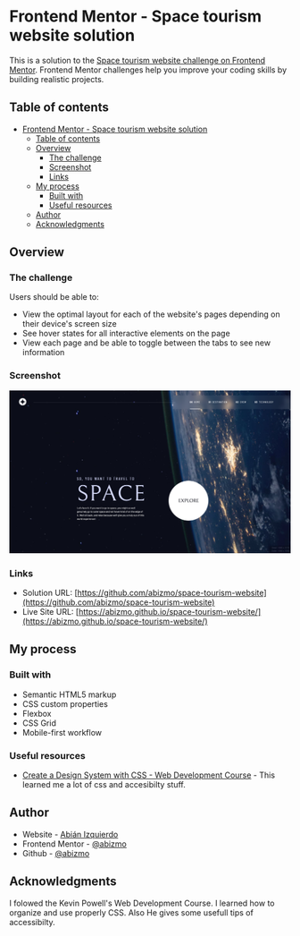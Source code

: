 # Frontend Mentor - Space tourism website solution

This is a solution to the [Space tourism website challenge on Frontend Mentor](https://www.frontendmentor.io/challenges/space-tourism-multipage-website-gRWj1URZ3). Frontend Mentor challenges help you improve your coding skills by building realistic projects. 

## Table of contents

- [Frontend Mentor - Space tourism website solution](#frontend-mentor---space-tourism-website-solution)
  - [Table of contents](#table-of-contents)
  - [Overview](#overview)
    - [The challenge](#the-challenge)
    - [Screenshot](#screenshot)
    - [Links](#links)
  - [My process](#my-process)
    - [Built with](#built-with)
    - [Useful resources](#useful-resources)
  - [Author](#author)
  - [Acknowledgments](#acknowledgments)

## Overview

### The challenge

Users should be able to:

- View the optimal layout for each of the website's pages depending on their device's screen size
- See hover states for all interactive elements on the page
- View each page and be able to toggle between the tabs to see new information

### Screenshot

![](./screenshot.png)

### Links

- Solution URL: [https://github.com/abizmo/space-tourism-website](https://github.com/abizmo/space-tourism-website)
- Live Site URL: [https://abizmo.github.io/space-tourism-website/](https://abizmo.github.io/space-tourism-website/)

## My process

### Built with

- Semantic HTML5 markup
- CSS custom properties
- Flexbox
- CSS Grid
- Mobile-first workflow

### Useful resources

- [Create a Design System with CSS - Web Development Course](https://youtu.be/lRaL-8qZ0mM) - This learned me a lot of css and accesibilty stuff.

## Author

- Website - [Abián Izquierdo](https://www.abizmo.dev)
- Frontend Mentor - [@abizmo](https://www.frontendmentor.io/profile/abizmo)
- Github - [@abizmo](https://www.github.com/abizmo)

## Acknowledgments

I folowed the Kevin Powell's Web Development Course. I learned how to organize and use properly CSS. Also He gives some usefull tips of accessibilty.

